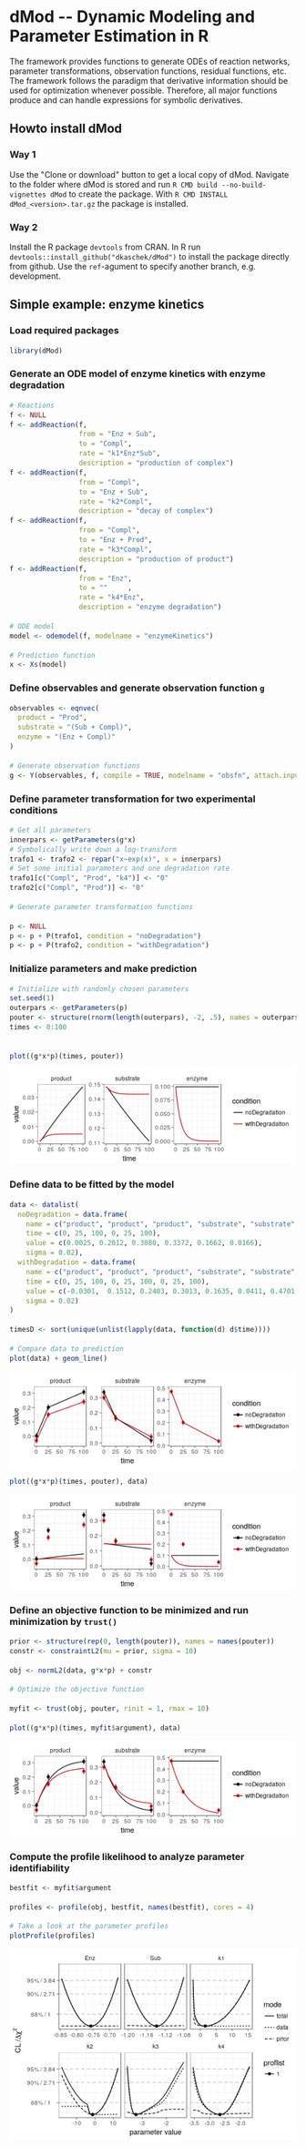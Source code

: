 # dMod -- Dynamic Modeling and Parameter Estimation in R

The framework provides functions to generate ODEs of reaction networks, parameter transformations, observation functions, residual functions, etc. The framework follows the paradigm that derivative information should be used for optimization whenever possible. Therefore, all major functions produce and can handle expressions for symbolic derivatives.

## Howto install dMod

### Way 1
Use the "Clone or download" button to get a local copy of dMod. Navigate to the folder where dMod is stored and run `R CMD build --no-build-vignettes dMod` to create the package. With `R CMD INSTALL dMod_<version>.tar.gz` the package is installed.

### Way 2
Install the R package `devtools` from CRAN. In R run `devtools::install_github("dkaschek/dMod")` to install the package directly from github. Use the `ref`-agument to specify another branch, e.g. development.

## Simple example: enzyme kinetics

### Load required packages

```r
library(dMod)
```

### Generate an ODE model of enzyme kinetics with enzyme degradation

```r
# Reactions
f <- NULL
f <- addReaction(f, 
                 from = "Enz + Sub", 
                 to = "Compl", 
                 rate = "k1*Enz*Sub",
                 description = "production of complex")
f <- addReaction(f, 
                 from = "Compl", 
                 to = "Enz + Sub", 
                 rate = "k2*Compl",
                 description = "decay of complex")
f <- addReaction(f, 
                 from = "Compl", 
                 to = "Enz + Prod", 
                 rate = "k3*Compl",
                 description = "production of product")
f <- addReaction(f, 
                 from = "Enz", 
                 to = ""     , 
                 rate = "k4*Enz",
                 description = "enzyme degradation")

# ODE model
model <- odemodel(f, modelname = "enzymeKinetics")

# Prediction function
x <- Xs(model)
```

### Define observables and generate observation function `g`

```r
observables <- eqnvec(
  product = "Prod", 
  substrate = "(Sub + Compl)", 
  enzyme = "(Enz + Compl)"
)

# Generate observation functions
g <- Y(observables, f, compile = TRUE, modelname = "obsfn", attach.input = FALSE)
```

### Define parameter transformation for two experimental conditions

```r
# Get all parameters
innerpars <- getParameters(g*x)
# Symbolically write down a log-transform
trafo1 <- trafo2 <- repar("x~exp(x)", x = innerpars)
# Set some initial parameters and one degradation rate
trafo1[c("Compl", "Prod", "k4")] <- "0"
trafo2[c("Compl", "Prod")] <- "0"

# Generate parameter transformation functions

p <- NULL
p <- p + P(trafo1, condition = "noDegradation")
p <- p + P(trafo2, condition = "withDegradation")
```

### Initialize parameters and make prediction

```r
# Initialize with randomly chosen parameters
set.seed(1)
outerpars <- getParameters(p)
pouter <- structure(rnorm(length(outerpars), -2, .5), names = outerpars)
times <- 0:100


plot((g*x*p)(times, pouter))
```

![](README_files/figure-html/prediction-1.png)<!-- -->

### Define data to be fitted by the model

```r
data <- datalist(
  noDegradation = data.frame(
    name = c("product", "product", "product", "substrate", "substrate", "substrate"),
    time = c(0, 25, 100, 0, 25, 100),
    value = c(0.0025, 0.2012, 0.3080, 0.3372, 0.1662, 0.0166),
    sigma = 0.02),
  withDegradation = data.frame(
    name = c("product", "product", "product", "substrate", "substrate", "substrate", "enzyme", "enzyme", "enzyme"),
    time = c(0, 25, 100, 0, 25, 100, 0, 25, 100),
    value = c(-0.0301,  0.1512, 0.2403, 0.3013, 0.1635, 0.0411, 0.4701, 0.2001, 0.0383),
    sigma = 0.02)
)

timesD <- sort(unique(unlist(lapply(data, function(d) d$time))))

# Compare data to prediction
plot(data) + geom_line()
```

![](README_files/figure-html/data-1.png)<!-- -->

```r
plot((g*x*p)(times, pouter), data)
```

![](README_files/figure-html/data-2.png)<!-- -->

### Define an objective function to be minimized and run minimization by `trust()`

```r
prior <- structure(rep(0, length(pouter)), names = names(pouter))
constr <- constraintL2(mu = prior, sigma = 10)

obj <- normL2(data, g*x*p) + constr

# Optimize the objective function

myfit <- trust(obj, pouter, rinit = 1, rmax = 10)

plot((g*x*p)(times, myfit$argument), data)
```

![](README_files/figure-html/trust-1.png)<!-- -->


### Compute the profile likelihood to analyze parameter identifiability

```r
bestfit <- myfit$argument

profiles <- profile(obj, bestfit, names(bestfit), cores = 4)

# Take a look at the parameter profiles
plotProfile(profiles)
```

![](README_files/figure-html/profiles-1.png)<!-- -->


